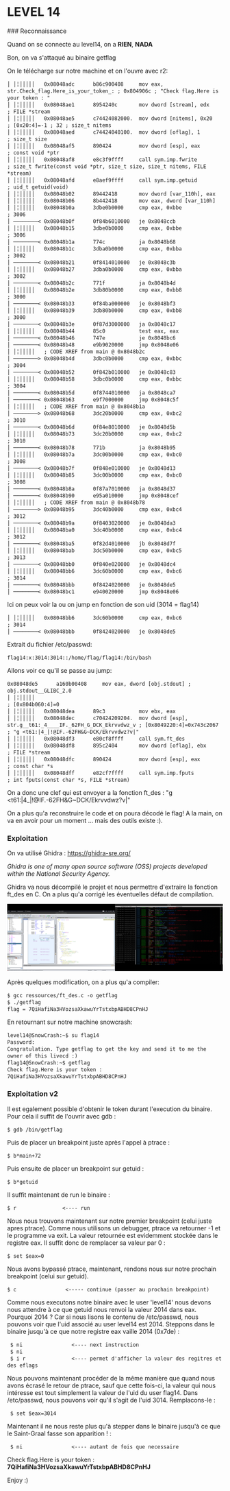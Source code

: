 # LEVEL 14

### Reconnaissance

Quand on se connecte au level14, on a **RIEN**, **NADA**

Bon, on va s'attaqué au binaire getflag

On le télécharge sur notre machine et on l'ouvre avec r2:
```
│ │╎│││││   0x08048adc      b86c900408     mov eax, str.Check_flag.Here_is_your_token_: ; 0x804906c ; "Check flag.Here is your token : "
│ │╎│││││   0x08048ae1      8954240c       mov dword [stream], edx     ; FILE *stream
│ │╎│││││   0x08048ae5      c74424082000.  mov dword [nitems], 0x20    ; [0x20:4]=-1 ; 32 ; size_t nitems
│ │╎│││││   0x08048aed      c74424040100.  mov dword [oflag], 1        ; size_t size
│ │╎│││││   0x08048af5      890424         mov dword [esp], eax        ; const void *ptr
│ │╎│││││   0x08048af8      e8c3f9ffff     call sym.imp.fwrite         ; size_t fwrite(const void *ptr, size_t size, size_t nitems, FILE *stream)
│ │╎│││││   0x08048afd      e8aef9ffff     call sym.imp.getuid         ; uid_t getuid(void)
│ │╎│││││   0x08048b02      89442418       mov dword [var_110h], eax
│ │╎│││││   0x08048b06      8b442418       mov eax, dword [var_110h]
│ │╎│││││   0x08048b0a      3dbe0b0000     cmp eax, 0xbbe              ; 3006
│ ────────< 0x08048b0f      0f84b6010000   je 0x8048ccb
│ │╎│││││   0x08048b15      3dbe0b0000     cmp eax, 0xbbe              ; 3006
│ ────────< 0x08048b1a      774c           ja 0x8048b68
│ │╎│││││   0x08048b1c      3dba0b0000     cmp eax, 0xbba              ; 3002
│ ────────< 0x08048b21      0f8414010000   je 0x8048c3b
│ │╎│││││   0x08048b27      3dba0b0000     cmp eax, 0xbba              ; 3002
│ ────────< 0x08048b2c      771f           ja 0x8048b4d
│ │╎│││││   0x08048b2e      3db80b0000     cmp eax, 0xbb8              ; 3000
│ ────────< 0x08048b33      0f84ba000000   je 0x8048bf3
│ │╎│││││   0x08048b39      3db80b0000     cmp eax, 0xbb8              ; 3000
│ ────────< 0x08048b3e      0f87d3000000   ja 0x8048c17
│ │╎│││││   0x08048b44      85c0           test eax, eax
│ ────────< 0x08048b46      747e           je 0x8048bc6
│ ────────< 0x08048b48      e9b9020000     jmp 0x8048e06
│ │╎│││││   ; CODE XREF from main @ 0x8048b2c
│ ────────> 0x08048b4d      3dbc0b0000     cmp eax, 0xbbc              ; 3004
│ ────────< 0x08048b52      0f842b010000   je 0x8048c83
│ │╎│││││   0x08048b58      3dbc0b0000     cmp eax, 0xbbc              ; 3004
│ ────────< 0x08048b5d      0f8744010000   ja 0x8048ca7
│ ────────< 0x08048b63      e9f7000000     jmp 0x8048c5f
│ │╎│││││   ; CODE XREF from main @ 0x8048b1a
│ ────────> 0x08048b68      3dc20b0000     cmp eax, 0xbc2              ; 3010
│ ────────< 0x08048b6d      0f84e8010000   je 0x8048d5b
│ │╎│││││   0x08048b73      3dc20b0000     cmp eax, 0xbc2              ; 3010
│ ────────< 0x08048b78      771b           ja 0x8048b95
│ │╎│││││   0x08048b7a      3dc00b0000     cmp eax, 0xbc0              ; 3008
│ ────────< 0x08048b7f      0f848e010000   je 0x8048d13
│ │╎│││││   0x08048b85      3dc00b0000     cmp eax, 0xbc0              ; 3008
│ ────────< 0x08048b8a      0f87a7010000   ja 0x8048d37
│ ────────< 0x08048b90      e95a010000     jmp 0x8048cef
│ │╎│││││   ; CODE XREF from main @ 0x8048b78
│ ────────> 0x08048b95      3dc40b0000     cmp eax, 0xbc4              ; 3012
│ ────────< 0x08048b9a      0f8403020000   je 0x8048da3
│ │╎│││││   0x08048ba0      3dc40b0000     cmp eax, 0xbc4              ; 3012
│ ────────< 0x08048ba5      0f82d4010000   jb 0x8048d7f
│ │╎│││││   0x08048bab      3dc50b0000     cmp eax, 0xbc5              ; 3013
│ ────────< 0x08048bb0      0f840e020000   je 0x8048dc4
│ │╎│││││   0x08048bb6      3dc60b0000     cmp eax, 0xbc6              ; 3014
│ ────────< 0x08048bbb      0f8424020000   je 0x8048de5
│ ────────< 0x08048bc1      e940020000     jmp 0x8048e06
```

Ici on peux voir la ou on jump en fonction de son uid (3014 = flag14)
```
│ │╎│││││   0x08048bb6      3dc60b0000     cmp eax, 0xbc6              ; 3014
│ ────────< 0x08048bbb      0f8424020000   je 0x8048de5
```

Extrait du fichier /etc/passwd:
```
flag14:x:3014:3014::/home/flag/flag14:/bin/bash
```

Allons voir ce qu'il se passe au jump:
```
0x08048de5      a160b00408     mov eax, dword [obj.stdout] ; obj.stdout__GLIBC_2.0
│ │╎│││││                                                              ; [0x804b060:4]=0
│ │╎│││││   0x08048dea      89c3           mov ebx, eax
│ │╎│││││   0x08048dec      c70424209204.  mov dword [esp], str.g__t61:_4____IF._62FH_G_DCK_Ekrvvdwz_v ; [0x8049220:4]=0x743c2067 ; "g <t61:|4_|!@IF.-62FH&G~DCK/Ekrvvdwz?v|"
│ │╎│││││   0x08048df3      e80cf8ffff     call sym.ft_des
│ │╎│││││   0x08048df8      895c2404       mov dword [oflag], ebx      ; FILE *stream
│ │╎│││││   0x08048dfc      890424         mov dword [esp], eax        ; const char *s
│ │╎│││││   0x08048dff      e82cf7ffff     call sym.imp.fputs          ; int fputs(const char *s, FILE *stream)
```
On a donc une clef qui est envoyer a la fonction ft_des : "g <t61:|4_|!@IF.-62FH&G~DCK/Ekrvvdwz?v|"

On a plus qu'a reconstruire le code et on poura décodé le flag! A la main, on va en avoir pour un moment ... mais des outils existe :).

### Exploitation

On va utilisé Ghidra : https://ghidra-sre.org/

*Ghidra is one of many open source software (OSS) projects developed within the National Security Agency.*

Ghidra va nous décompilé le projet et nous permettre d'extraire la fonction ft_des en C. On a plus qu'a corrigé les éventuelles défaut de compilation.

![img ghidra](./GHIDRA_SCREEN.png)

Après quelques modification, on a plus qu'a compiler:
```
$ gcc ressources/ft_des.c -o getflag
$ ./getflag
flag = 7QiHafiNa3HVozsaXkawuYrTstxbpABHD8CPnHJ
```
En retournant sur notre machine snowcrash:

```
level14@SnowCrash:~$ su flag14
Password: 
Congratulation. Type getflag to get the key and send it to me the owner of this livecd :)
flag14@SnowCrash:~$ getflag 
Check flag.Here is your token : 7QiHafiNa3HVozsaXkawuYrTstxbpABHD8CPnHJ
```

### Exploitation v2

Il est egalement possible d'obtenir le token durant l'execution du binaire. Pour cela il suffit de l'ouvrir avec gdb :
```
$ gdb /bin/getflag
```

Puis de placer un breakpoint juste après l'appel à ptrace :
```
$ b*main+72
```

Puis ensuite de placer un breakpoint sur getuid :
```
$ b*getuid
```

Il suffit maintenant de run le binaire :
```
$ r               <---- run 
```

Nous nous trouvons maintenant sur notre premier breakpoint (celui juste apres ptrace). Comme nous utilisons un debugger, ptrace
va retourner -1 et le programme va exit. La valeur retournée est evidemment stockée dans le registre eax. Il suffit donc de remplacer
sa valeur par 0 :
```
$ set $eax=0
```

Nous avons bypassé ptrace, maintenant, rendons nous sur notre prochain breakpoint (celui sur getuid). 
```
$ c                <----- continue (passer au prochain breakpoint)
```  

Comme nous executons notre binaire avec le user 'level14' nous devons nous attendre à ce que getuid nous renvoi la valeur 2014 dans eax.
Pourquoi 2014 ? Car si nous lisons le contenu de /etc/passwd, nous pouvons voir que l'uid associé au user level14 est 2014. 
Steppons dans le binaire jusqu'à ce que notre registre eax vaille 2014 (0x7de) : 
```
 $ ni                <---- next instruction
 $ ni
 $ i r               <---- permet d'afficher la valeur des regitres et des eflags
```

Nous pouvons maintenant procéder de la même manière que quand nous avons écrasé le retour de ptrace, sauf que cette fois-ci, la valeur qui nous intéresse
est tout simplement la valeur de l'uid du user flag14. Dans /etc/passwd, nous pouvons voir qu'il s'agit de l'uid 3014. Remplacons-le : 
```
 $ set $eax=3014
```

Maintenant il ne nous reste plus qu'à stepper dans le binaire jusqu'à ce que le Saint-Graal fasse son apparition ! : 
``` 
 $ ni                <---- autant de fois que necessaire
```

Check flag.Here is your token : **7QiHafiNa3HVozsaXkawuYrTstxbpABHD8CPnHJ**

Enjoy :)

